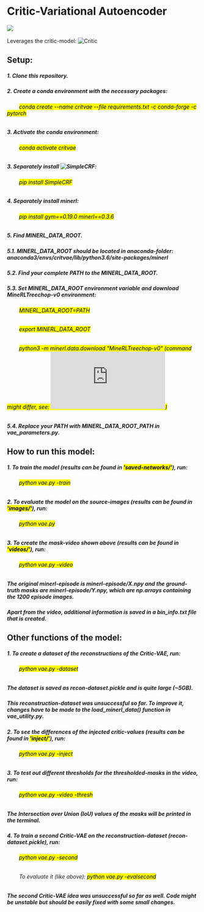 # Critic-Variational Autoencoder
![](https://github.com/lcicek/Critic-VAE/blob/master/video-showcase.gif)  
<br/>
Leverages the critic-model: ![Critic](https://github.com/ndrwmlnk/critic-guided-segmentation-of-rewarding-objects-in-first-person-views)

## Setup:
##### 1. Clone this repository.
##### 2. Create a conda environment with the necessary packages:
###### &nbsp;&nbsp;&nbsp;&nbsp;&nbsp;&nbsp;&nbsp;&nbsp;<mark>conda create --name critvae --file requirements.txt -c conda-forge -c pytorch</mark>
##### 3. Activate the conda environment:
###### &nbsp;&nbsp;&nbsp;&nbsp;&nbsp;&nbsp;&nbsp;&nbsp;<mark>conda activate critvae</mark>
##### 3. Separately install ![SimpleCRF](https://github.com/HiLab-git/SimpleCRF):
###### &nbsp;&nbsp;&nbsp;&nbsp;&nbsp;&nbsp;&nbsp;&nbsp;<mark>pip install SimpleCRF</mark>
##### 4. Separately install minerl:
###### &nbsp;&nbsp;&nbsp;&nbsp;&nbsp;&nbsp;&nbsp;&nbsp;<mark>pip install gym==0.19.0 minerl==0.3.6</mark>
##### 5. Find MINERL_DATA_ROOT.
##### 5.1. MINERL_DATA_ROOT should be located in anaconda-folder: anaconda3/envs/critvae/lib/python3.6/site-packages/minerl
##### 5.2. Find _your_ complete PATH to the MINERL_DATA_ROOT.
##### 5.3. Set MINERL_DATA_ROOT environment variable and download MineRLTreechop-v0 environment:
###### &nbsp;&nbsp;&nbsp;&nbsp;&nbsp;&nbsp;&nbsp;&nbsp;<mark>MINERL_DATA_ROOT=PATH</mark>
###### &nbsp;&nbsp;&nbsp;&nbsp;&nbsp;&nbsp;&nbsp;&nbsp;<mark>export MINERL_DATA_ROOT</mark>
###### &nbsp;&nbsp;&nbsp;&nbsp;&nbsp;&nbsp;&nbsp;&nbsp;<mark>python3 -m minerl.data.download "MineRLTreechop-v0" (command might differ, see: ![minerl-docs](https://minerl.io/docs/tutorials/data_sampling.html))</mark>
##### 5.4. Replace your PATH with MINERL_DATA_ROOT_PATH in vae_parameters.py.

## How to run this model:
##### 1. To train the model (results can be found in <mark>'saved-networks/'</mark>), run:
###### &nbsp;&nbsp;&nbsp;&nbsp;&nbsp;&nbsp;&nbsp;&nbsp;<mark>python vae.py -train</mark>
##### 2. To evaluate the model on the source-images (results can be found in <mark>'images/'</mark>), run:
###### &nbsp;&nbsp;&nbsp;&nbsp;&nbsp;&nbsp;&nbsp;&nbsp;<mark>python vae.py</mark>
##### 3. To create the mask-video shown above (results can be found in <mark>'videos/'</mark>), run:
###### &nbsp;&nbsp;&nbsp;&nbsp;&nbsp;&nbsp;&nbsp;&nbsp;<mark>python vae.py -video</mark>
##### _The original minerl-episode is minerl-episode/X.npy and the ground-truth masks are minerl-episode/Y.npy, which are np.arrays containing the 1200 episode images._
##### _Apart from the video, additional information is saved in a bin_info.txt file that is created._

## Other functions of the model:
##### 1. To create a dataset of the reconstructions of the Critic-VAE, run:
###### &nbsp;&nbsp;&nbsp;&nbsp;&nbsp;&nbsp;&nbsp;&nbsp;<mark>python vae.py -dataset</mark>
##### _The dataset is saved as recon-dataset.pickle and is quite large (~5GB)._
##### _This reconstruction-dataset was unsuccessful so far. To improve it, changes have to be made to the load_minerl_data() function in vae_utility.py._
##### 2. To see the differences of the injected critic-values (results can be found in <mark>'inject/'</mark>), run:
###### &nbsp;&nbsp;&nbsp;&nbsp;&nbsp;&nbsp;&nbsp;&nbsp;<mark>python vae.py -inject</mark>
##### 3. To test out different thresholds for the thresholded-masks in the video, run:
###### &nbsp;&nbsp;&nbsp;&nbsp;&nbsp;&nbsp;&nbsp;&nbsp;<mark>python vae.py -video -thresh</mark>
##### _The Intersection over Union (IoU) values of the masks will be printed in the terminal._
##### 4. To train a second Critic-VAE on the reconstruction-dataset (recon-dataset.pickle), run:
###### &nbsp;&nbsp;&nbsp;&nbsp;&nbsp;&nbsp;&nbsp;&nbsp;<mark>python vae.py -second</mark>
###### &nbsp;&nbsp;&nbsp;&nbsp;&nbsp;&nbsp;&nbsp;&nbsp;To evaluate it (like above): <mark>python vae.py -evalsecond</mark>
##### _The second Critic-VAE idea was unsuccessful so far as well. Code might be unstable but should be easily fixed with some small changes._

